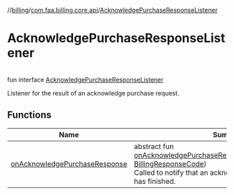 //[billing](../../../index.md)/[com.faa.billing.core.api](../index.md)/[AcknowledgePurchaseResponseListener](index.md)

# AcknowledgePurchaseResponseListener

\
fun interface [AcknowledgePurchaseResponseListener](index.md)

Listener for the result of an acknowledge purchase request.

## Functions

| Name | Summary |
|---|---|
| [onAcknowledgePurchaseResponse](on-acknowledge-purchase-response.md) | abstract fun [onAcknowledgePurchaseResponse](on-acknowledge-purchase-response.md)(billingResponseCode: [BillingResponseCode](../-billing-response-code/index.md))<br>Called to notify that an acknowledge purchase operation has finished. |
